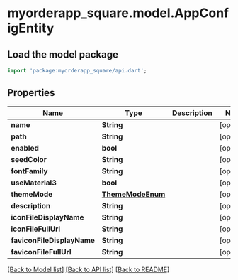 # myorderapp_square.model.AppConfigEntity

## Load the model package
```dart
import 'package:myorderapp_square/api.dart';
```

## Properties
Name | Type | Description | Notes
------------ | ------------- | ------------- | -------------
**name** | **String** |  | [optional] 
**path** | **String** |  | [optional] 
**enabled** | **bool** |  | [optional] 
**seedColor** | **String** |  | [optional] 
**fontFamily** | **String** |  | [optional] 
**useMaterial3** | **bool** |  | [optional] 
**themeMode** | [**ThemeModeEnum**](ThemeModeEnum.md) |  | [optional] 
**description** | **String** |  | [optional] 
**iconFileDisplayName** | **String** |  | [optional] 
**iconFileFullUrl** | **String** |  | [optional] 
**faviconFileDisplayName** | **String** |  | [optional] 
**faviconFileFullUrl** | **String** |  | [optional] 

[[Back to Model list]](../README.md#documentation-for-models) [[Back to API list]](../README.md#documentation-for-api-endpoints) [[Back to README]](../README.md)


